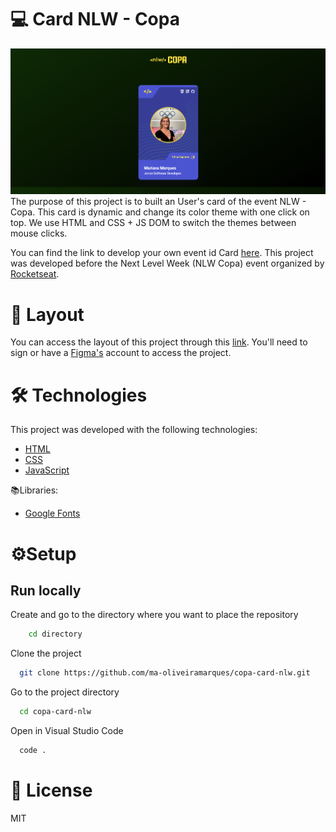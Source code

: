 # 💻 Card NLW - Copa
![preview of the project](./.github/project_preview.png 'NLW Copa - Card')
The purpose of this project is to built an User's card of the event NLW - Copa. This card is dynamic and change its color theme with one click on top. We use HTML and CSS + JS DOM to switch the themes between mouse clicks.

You can find the link to develop your own event id Card [here](https://www.youtube.com/watch?v=sswJisbD2CY).
This project was developed before the Next Level Week (NLW Copa) event organized by [Rocketseat](https://www.rocketseat.com.br/).


# 🎨​ Layout

You can access the layout of this project through this [link](https://www.figma.com/file/LwSwbHwsycSHt3leRhQDqT/NLW-Copa-Card-(Copy)?node-id=0%3A1). You'll need to sign or have a [Figma's](https://www.figma.com/) account to access the project.

# 🛠️​ Technologies

This project was developed with the following technologies:

- [HTML](https://developer.mozilla.org/en-US/docs/Web/HTML)
- [CSS](https://developer.mozilla.org/en-US/docs/Web/CSS)
- [JavaScript](https://developer.mozilla.org/en-US/docs/Web/JavaScript)

📚Libraries:

- [Google Fonts](https://fonts.google.com/)

# ⚙️Setup

## Run locally

Create and go to the directory where you want to place the repository

```bash
    cd directory
```

Clone the project

```bash
  git clone https://github.com/ma-oliveiramarques/copa-card-nlw.git

```

Go to the project directory

```bash
  cd copa-card-nlw
```

Open in Visual Studio Code

```bash
  code .
```

# 📝​ License

MIT
